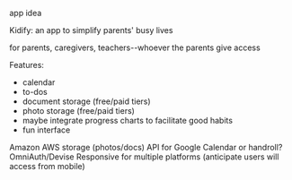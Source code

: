 app idea

Kidify: an app to simplify parents' busy lives

for parents, caregivers, teachers--whoever the parents give access

Features:
- calendar
- to-dos
- document storage (free/paid tiers)
- photo storage (free/paid tiers)
- maybe integrate progress charts to facilitate good habits
- fun interface

Amazon AWS storage (photos/docs)
API for Google Calendar or handroll?
OmniAuth/Devise
Responsive for multiple platforms (anticipate users will access from mobile)

